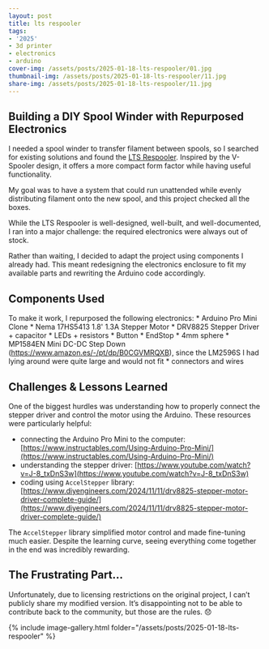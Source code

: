 ```yaml
---
layout: post
title: lts respooler
tags:
- '2025'
- 3d printer
- electronics
- arduino
cover-img: /assets/posts/2025-01-18-lts-respooler/01.jpg
thumbnail-img: /assets/posts/2025-01-18-lts-respooler/11.jpg
share-img: /assets/posts/2025-01-18-lts-respooler/11.jpg
---
```


## Building a DIY Spool Winder with Repurposed Electronics

I needed a spool winder to transfer filament between spools, so I searched for existing solutions and found the [LTS Respooler](https://makerworld.com/en/models/448008#profileId-354782). Inspired by the V-Spooler design, it offers a more compact form factor while having useful functionality.

My goal was to have a system that could run unattended while evenly distributing filament onto the new spool, and this project checked all the boxes.

While the LTS Respooler is well-designed, well-built, and well-documented, I ran into a major challenge: the required electronics were always out of stock.

Rather than waiting, I decided to adapt the project using components I already had. This meant redesigning the electronics enclosure to fit my available parts and rewriting the Arduino code accordingly.

## Components Used
To make it work, I repurposed the following electronics:
    * Arduino Pro Mini Clone
    * Nema 17HS5413 1.8' 1.3A Stepper Motor
    * DRV8825 Stepper Driver + capacitor
    * LEDs + resistors
    * Button
    * EndStop
    * 4mm sphere
    * MP1584EN Mini DC-DC Step Down (https://www.amazon.es/-/pt/dp/B0CGVMRQXB), since the LM2596S I had lying around were quite large and would not fit
    * connectors and wires

## Challenges & Lessons Learned

One of the biggest hurdles was understanding how to properly connect the stepper driver and control the motor using the Arduino. These resources were particularly helpful:
* connecting the Arduino Pro Mini to the computer: [https://www.instructables.com/Using-Arduino-Pro-Mini/](https://www.instructables.com/Using-Arduino-Pro-Mini/) 
* understanding the stepper driver: [https://www.youtube.com/watch?v=J-8_txDnS3w](https://www.youtube.com/watch?v=J-8_txDnS3w)
* coding using `AccelStepper` library: [https://www.diyengineers.com/2024/11/11/drv8825-stepper-motor-driver-complete-guide/](https://www.diyengineers.com/2024/11/11/drv8825-stepper-motor-driver-complete-guide/)

The `AccelStepper` library simplified motor control and made fine-tuning much easier. Despite the learning curve, seeing everything come together in the end was incredibly rewarding.

## The Frustrating Part…
Unfortunately, due to licensing restrictions on the original project, I can’t publicly share my modified version. It’s disappointing not to be able to contribute back to the community, but those are the rules. 😞


{% include image-gallery.html folder="/assets/posts/2025-01-18-lts-respooler" %}

